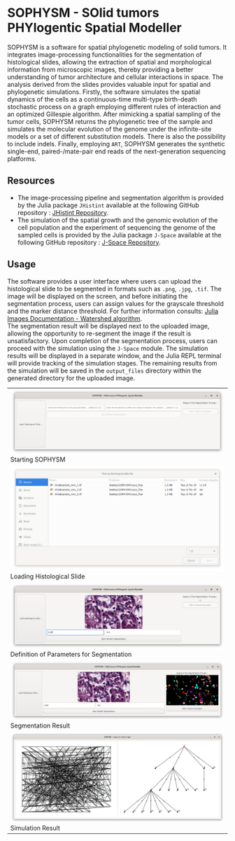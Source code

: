 # SOPHYSM - SOlid tumors PHYlogentic Spatial Modeller
SOPHYSM is a software for spatial phylogenetic modeling of solid tumors. It integrates image-processing functionalities for the segmentation of histological slides, allowing the extraction of spatial and morphological information from microscopic images, thereby providing a better understanding of tumor architecture and cellular interactions in space. The analysis derived from the slides provides valuable input for spatial and phylogenetic simulations. Firstly, the software simulates the spatial dynamics of the cells as a continuous-time multi-type birth-death stochastic process on a graph employing different rules of interaction and an optimized Gillespie algorithm. After mimicking a spatial sampling of the tumor cells, SOPHYSM returns the phylogenetic tree of the sample and simulates the molecular evolution of the genome under the infinite-site models or a set of different substitution models. There is also the possibility to include indels. Finally, employing `ART`, SOPHYSM generates the synthetic single-end, paired-/mate-pair end reads of the next-generation sequencing platforms.  

## Resources
- The image-processing pipeline and segmentation algorithm is provided by the Julia package `JHistint` available at the following GitHub repository : [JHistint Repository](https://github.com/niccolo99mandelli/JHistint.jl.git).  
- The simulation of the spatial growth and the genomic evolution of the cell population and the experiment of sequencing the genome of the sampled cells is provided by the Julia package `J-Space` available at the following GitHub repository : [J-Space Repository](https://github.com/niccolo99mandelli/J-Space.jl.git).  

## Usage
The software provides a user interface where users can upload the histological slide to be segmented in formats such as `.png`, `.jpg`, `.tif`. The image will be displayed on the screen, and before initiating the segmentation process, users can assign values for the grayscale threshold and the marker distance threshold. For further information consults: [Julia Images Documentation - Watershed algorithm](https://juliaimages.org/v0.21/imagesegmentation/).  
The segmentation result will be displayed next to the uploaded image, allowing the opportunity to re-segment the image if the result is unsatisfactory. Upon completion of the segmentation process, users can proceed with the simulation using the `J-Space` module. The simulation results will be displayed in a separate window, and the Julia REPL terminal will provide tracking of the simulation stages. The remaining results from the simulation will be saved in the `output_files` directory within the generated directory for the uploaded image.

<table align="center">
    <tr>
      <td>
        <img src="docs/start.PNG" alt="Starting SOPHYSM">
        <br>
        Starting SOPHYSM
      </td>
    </tr>
    <tr>
      <td>
        <img src="docs/load.PNG" alt="Loading Histological Slide">
        <br>
        Loading Histological Slide
      </td>
    </tr>
    <tr>
      <td>
        <img src="docs/segmentation.PNG" alt="Definition of Parameters for Segmentation">
        <br>
        Definition of Parameters for Segmentation
      </td>
    </tr>
    <tr>
      <td>
        <img src="docs/seg_result.PNG" alt="Segmentation Result">
        <br>
        Segmentation Result
      </td>
    </tr>
    <tr>
      <td>
        <img src="docs/sim_result.PNG" alt="Simulation Result">
        <br>
        Simulation Result
      </td>
    </tr>
 </table>






